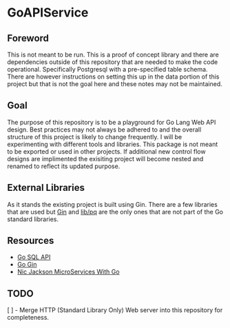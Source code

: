 # GoAPIService

## Foreword

This is not meant to be run. This is a proof of concept library and there
are dependencies outside of this repository that are needed to make the code
operational. Specifically Postgresql with a pre-specified table schema. There
are however instructions on setting this up in the data portion of this project
but that is not the goal here and these notes may not be maintained.

## Goal

The purpose of this repository is to be a playground for Go Lang Web API design.
Best practices may not always be adhered to and the overall structure of this
project is likely to change frequently. I will be experimenting with different
tools and libraries. This package is not meant to be exported or used in other
projects. If additional new control flow designs are implimented the exisiting
project will become nested and renamed to reflect its updated purpose.

## External Libraries

As it stands the existing project is built using Gin. There are a few libraries
that are used but [Gin](https://github.com/gin-gonic/gin) and
[lib/pq](https://github.com/lib/pq) are the only ones that are not part of the
Go standard libraries.

## Resources

* [Go SQL API](https://pkg.go.dev/database/sql)
* [Go Gin](https://go.dev/doc/tutorial/web-service-gin)
* [Nic Jackson MicroServices With Go](https://www.youtube.com/playlist?list=PLmD8u-IFdreyh6EUfevBcbiuCKzFk0EW_)

## TODO

[ ] - Merge HTTP (Standard Library Only) Web server into this repository for
completeness.
